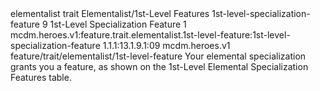 <ability>
  <metadata>
    <class>elementalist</class>
    <feature_type>trait</feature_type>
    <file_dpath>Elementalist/1st-Level Features</file_dpath>
    <item_id>1st-level-specialization-feature</item_id>
    <item_index>9</item_index>
    <item_name>1st-Level Specialization Feature</item_name>
    <level>1</level>
    <scc>mcdm.heroes.v1:feature.trait.elementalist.1st-level-feature:1st-level-specialization-feature</scc>
    <scdc>1.1.1:13.1.9.1:09</scdc>
    <source>mcdm.heroes.v1</source>
    <type>feature/trait/elementalist/1st-level-feature</type>
  </metadata>
  <effects>
    <effect type="mundane">Your elemental specialization grants you a feature, as shown on the 1st-Level Elemental Specialization Features table.</effect>
  </effects>
</ability>
